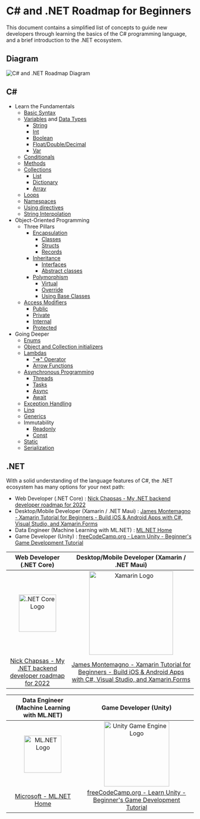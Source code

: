 # C# and .NET Roadmap for Beginners

This document contains a simplified list of concepts to guide new developers through learning the basics of the C# programming language, and a brief introduction to the .NET ecosystem.

## Diagram

![C# and .NET Roadmap Diagram]()

## C#

- Learn the Fundamentals
  - [Basic Syntax](https://docs.microsoft.com/en-us/dotnet/csharp/tour-of-csharp/tutorials/hello-world)
  - [Variables](https://docs.microsoft.com/en-us/dotnet/csharp/language-reference/language-specification/variables) and [Data Types](https://docs.microsoft.com/en-us/dotnet/csharp/language-reference/builtin-types/built-in-types)
    - [String](https://docs.microsoft.com/en-us/dotnet/csharp/language-reference/builtin-types/reference-types)
    - [Int](https://docs.microsoft.com/en-us/dotnet/csharp/language-reference/builtin-types/integral-numeric-types)
    - [Boolean](https://docs.microsoft.com/en-us/dotnet/csharp/language-reference/builtin-types/bool)
    - [Float/Double/Decimal](https://docs.microsoft.com/en-us/dotnet/csharp/language-reference/builtin-types/floating-point-numeric-types)
    - [Var](https://docs.microsoft.com/en-us/dotnet/csharp/fundamentals/types/anonymous-types)
  - [Conditionals](https://docs.microsoft.com/en-us/dotnet/csharp/language-reference/statements/selection-statements)
  - [Methods](https://docs.microsoft.com/en-us/dotnet/csharp/methods)
  - [Collections](https://docs.microsoft.com/en-us/dotnet/csharp/programming-guide/concepts/collections)
    - [List](https://docs.microsoft.com/en-us/dotnet/api/system.collections.generic.list-1)
    - [Dictionary](https://docs.microsoft.com/en-us/dotnet/api/system.collections.generic.dictionary-2)
    - [Array](https://docs.microsoft.com/en-us/dotnet/csharp/programming-guide/arrays/)
  - [Loops](https://docs.microsoft.com/en-us/dotnet/csharp/language-reference/statements/iteration-statements)
  - [Namespaces](https://docs.microsoft.com/en-us/dotnet/csharp/fundamentals/types/namespaces)
  - [Using directives](https://docs.microsoft.com/en-us/dotnet/csharp/language-reference/keywords/using-directive)
  - [String Interpolation](https://docs.microsoft.com/en-us/dotnet/csharp/language-reference/tokens/interpolated)
- Object-Oriented Programming
  - Three Pillars
    - [Encapsulation](https://docs.microsoft.com/en-us/dotnet/csharp/fundamentals/object-oriented/)
      - [Classes](https://docs.microsoft.com/en-us/dotnet/csharp/fundamentals/types/classes)
      - [Structs](https://docs.microsoft.com/en-us/dotnet/csharp/language-reference/builtin-types/struct)
      - [Records](https://docs.microsoft.com/en-us/dotnet/csharp/fundamentals/types/records)
    - [Inheritance](https://docs.microsoft.com/en-us/dotnet/csharp/fundamentals/object-oriented/inheritance)
      - [Interfaces](https://docs.microsoft.com/en-us/dotnet/csharp/fundamentals/types/interfaces)
      - [Abstract classes](https://docs.microsoft.com/en-us/dotnet/csharp/language-reference/keywords/abstract)
    - [Polymorphism](https://docs.microsoft.com/en-us/dotnet/csharp/fundamentals/object-oriented/polymorphism)
      - [Virtual](https://docs.microsoft.com/en-us/dotnet/csharp/language-reference/keywords/virtual)
      - [Override](https://docs.microsoft.com/en-us/dotnet/csharp/language-reference/keywords/override)
      - [Using Base Classes](https://docs.microsoft.com/en-us/dotnet/csharp/language-reference/keywords/base)
  - [Access Modifiers](https://docs.microsoft.com/en-us/dotnet/csharp/programming-guide/classes-and-structs/access-modifiers)
    - [Public](https://docs.microsoft.com/en-us/dotnet/csharp/language-reference/keywords/public)
    - [Private](https://docs.microsoft.com/en-us/dotnet/csharp/language-reference/keywords/private)
    - [Internal](https://docs.microsoft.com/en-us/dotnet/csharp/language-reference/keywords/internal)
    - [Protected](https://docs.microsoft.com/en-us/dotnet/csharp/language-reference/keywords/protected)
- Going Deeper
  - [Enums](https://docs.microsoft.com/en-us/dotnet/csharp/language-reference/builtin-types/enum)
  - [Object and Collection initializers](https://docs.microsoft.com/en-us/dotnet/csharp/programming-guide/classes-and-structs/object-and-collection-initializers)
  - [Lambdas](https://docs.microsoft.com/en-us/dotnet/csharp/language-reference/operators/lambda-expressions)
    - ["=>" Operator](https://docs.microsoft.com/en-us/dotnet/csharp/language-reference/operators/lambda-operator)
    - [Arrow Functions](https://docs.microsoft.com/en-us/dotnet/csharp/language-reference/operators/lambda-expressions)
  - [Asynchronous Programming](https://docs.microsoft.com/en-us/dotnet/csharp/programming-guide/concepts/async/)
    - [Threads](https://docs.microsoft.com/en-us/dotnet/standard/threading/using-threads-and-threading)
    - [Tasks](https://docs.microsoft.com/en-us/dotnet/csharp/programming-guide/concepts/async/)
    - [Async](https://docs.microsoft.com/en-us/dotnet/csharp/language-reference/keywords/async)
    - [Await](https://docs.microsoft.com/en-us/dotnet/csharp/language-reference/operators/await)
  - [Exception Handling](https://docs.microsoft.com/en-us/dotnet/csharp/fundamentals/exceptions/exception-handling)
  - [Linq](https://docs.microsoft.com/en-us/dotnet/csharp/linq/)
  - [Generics](https://docs.microsoft.com/en-us/dotnet/csharp/fundamentals/types/generics)
  - Immutability
    - [Readonly](https://docs.microsoft.com/en-us/dotnet/csharp/language-reference/keywords/readonly)
    - [Const](https://docs.microsoft.com/en-us/dotnet/csharp/language-reference/keywords/const)
  - [Static](https://docs.microsoft.com/en-us/dotnet/csharp/language-reference/keywords/static)
  - [Serialization](https://docs.microsoft.com/en-us/dotnet/csharp/programming-guide/concepts/serialization/)

## .NET

With a solid understanding of the language features of C#, the .NET ecosystem has many options for your next path:

- Web Developer (.NET Core) : [Nick Chapsas - My .NET backend developer roadmap for 2022](https://www.youtube.com/watch?v=gw-6lKrKlp0)
- Desktop/Mobile Developer (Xamarin / .NET Maui) : [James Montemagno - Xamarin Tutorial for Beginners - Build iOS & Android Apps with C#, Visual Studio, and Xamarin.Forms](https://www.youtube.com/watch?v=zvp7wvbyceo)
- Data Engineer (Machine Learning with ML.NET) : [ML.NET Home](https://dotnet.microsoft.com/en-us/apps/machinelearning-ai/ml-dotnet)
- Game Developer (Unity) : [freeCodeCamp.org - Learn Unity - Beginner's Game Development Tutorial](https://www.youtube.com/watch?v=gB1F9G0JXOo)

| Web Developer (.NET Core) | Desktop/Mobile Developer (Xamarin / .NET Maui) |
|:---:|:---:|
| <img src="https://upload.wikimedia.org/wikipedia/commons/e/ee/.NET_Core_Logo.svg" width="100px" alt=".NET Core Logo"/> | <img src="https://upload.wikimedia.org/wikipedia/commons/6/68/Xamarin_logo_and_wordmark.png" width="225px" alt="Xamarin Logo"/> | 
| [Nick Chapsas - My .NET backend developer roadmap for 2022](https://www.youtube.com/watch?v=gw-6lKrKlp0) | [James Montemagno - Xamarin Tutorial for Beginners - Build iOS & Android Apps with C#, Visual Studio, and Xamarin.Forms](https://www.youtube.com/watch?v=zvp7wvbyceo) |

| Data Engineer (Machine Learning with ML.NET) | Game Developer (Unity) |
|:---:|:---:|
| <img src="https://upload.wikimedia.org/wikipedia/commons/0/02/Mldotnet.svg" width="100px" alt="ML.NET Logo"/> | <img src="https://unity3d.com/profiles/unity3d/themes/unity/images/ui/ui/unity-logo-darkmode.min.svg" width="175px" alt="Unity Game Engine Logo"/> |
| [Microsoft - ML.NET Home](https://dotnet.microsoft.com/en-us/apps/machinelearning-ai/ml-dotnet) | [freeCodeCamp.org - Learn Unity - Beginner's Game Development Tutorial](https://www.youtube.com/watch?v=gB1F9G0JXOo) |
